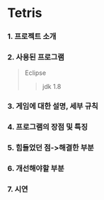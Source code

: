 # Tetris
      
### 1. 프로젝트 소개
            
### 2. 사용된 프로그램
> Eclipse
>> jdk 1.8
### 3. 게임에 대한 설명, 세부 규칙
### 4. 프로그램의 장점 및 특징
### 5. 힘들었던 점->해결한 부분
### 6. 개선해야할 부분
### 7. 시연
